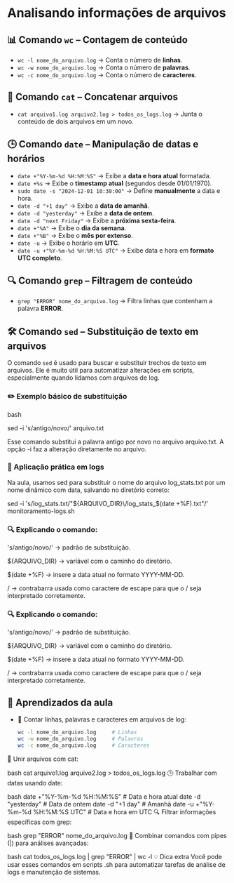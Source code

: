 # Analisando informações de arquivos

## 📊 Comando `wc` – Contagem de conteúdo

- `wc -l nome_do_arquivo.log` → Conta o número de **linhas**.
- `wc -w nome_do_arquivo.log` → Conta o número de **palavras**.
- `wc -c nome_do_arquivo.log` → Conta o número de **caracteres**.

## 📁 Comando `cat` – Concatenar arquivos

- `cat arquivo1.log arquivo2.log > todos_os_logs.log` → Junta o conteúdo de dois arquivos em um novo.

## 🕒 Comando `date` – Manipulação de datas e horários

- `date +"%Y-%m-%d %H:%M:%S"` → Exibe a **data e hora atual** formatada.
- `date +%s` → Exibe o **timestamp atual** (segundos desde 01/01/1970).
- `sudo date -s "2024-12-01 10:30:00"` → Define **manualmente** a data e hora.
- `date -d "+1 day"` → Exibe a **data de amanhã**.
- `date -d "yesterday"` → Exibe a **data de ontem**.
- `date -d "next Friday"` → Exibe a **próxima sexta-feira**.
- `date +"%A"` → Exibe o **dia da semana**.
- `date +"%B"` → Exibe o **mês por extenso**.
- `date -u` → Exibe o horário em **UTC**.
- `date -u +"%Y-%m-%d %H:%M:%S UTC"` → Exibe data e hora em **formato UTC completo**.

## 🔍 Comando `grep` – Filtragem de conteúdo

- `grep "ERROR" nome_do_arquivo.log` → Filtra linhas que contenham a palavra **ERROR**.

## 🛠️ Comando `sed` – Substituição de texto em arquivos

O comando `sed` é usado para buscar e substituir trechos de texto em arquivos. Ele é muito útil para automatizar alterações em scripts, especialmente quando lidamos com arquivos de log.

### ✏️ Exemplo básico de substituição

bash

sed -i 's/antigo/novo/' arquivo.txt

Esse comando substitui a palavra antigo por novo no arquivo arquivo.txt. A opção -i faz a alteração diretamente no arquivo.

### 📁 Aplicação prática em logs
Na aula, usamos sed para substituir o nome do arquivo log_stats.txt por um nome dinâmico com data, salvando no diretório correto:

sed -i 's/log_stats.txt/"${ARQUIVO_DIR}\/log_stats_$(date +%F).txt"/' monitoramento-logs.sh
### 🔍 Explicando o comando:

's/antigo/novo/' → padrão de substituição.

${ARQUIVO_DIR} → variável com o caminho do diretório.

$(date +%F) → insere a data atual no formato YYYY-MM-DD.

\/ → contrabarra usada como caractere de escape para que o / seja interpretado corretamente.

### 🔍 Explicando o comando:

's/antigo/novo/' → padrão de substituição.

${ARQUIVO_DIR} → variável com o caminho do diretório.

$(date +%F) → insere a data atual no formato YYYY-MM-DD.

\/ → contrabarra usada como caractere de escape para que o / seja interpretado corretamente.

## 🧠 Aprendizados da aula

- 📏 Contar linhas, palavras e caracteres em arquivos de log:
  ```bash
  wc -l nome_do_arquivo.log     # Linhas
  wc -w nome_do_arquivo.log     # Palavras
  wc -c nome_do_arquivo.log     # Caracteres
📎 Unir arquivos com cat:

bash
cat arquivo1.log arquivo2.log > todos_os_logs.log
🕒 Trabalhar com datas usando date:

bash
date +"%Y-%m-%d %H:%M:%S"     # Data e hora atual
date -d "yesterday"           # Data de ontem
date -d "+1 day"              # Amanhã
date -u +"%Y-%m-%d %H:%M:%S UTC"  # Data e hora em UTC
🔍 Filtrar informações específicas com grep:

bash
grep "ERROR" nome_do_arquivo.log
🔗 Combinar comandos com pipes (|) para análises avançadas:

bash
cat todos_os_logs.log | grep "ERROR" | wc -l
💡 Dica extra
Você pode usar esses comandos em scripts .sh para automatizar tarefas de análise de logs e manutenção de sistemas.
